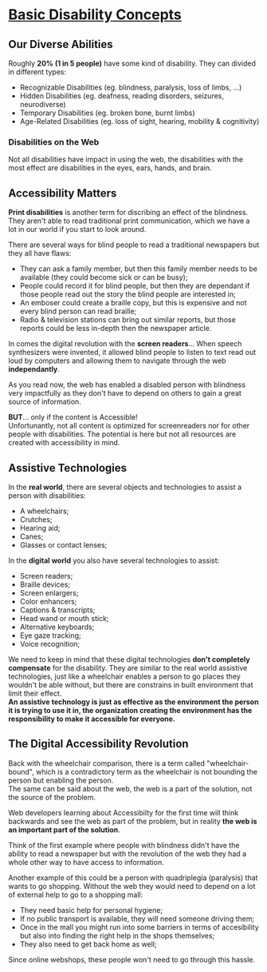 # [Basic Disability Concepts](https://dequeuniversity.com/class/iaap-cpacc/basic-concepts/)
## Our Diverse Abilities

Roughly **20% (1 in  5 people)** have some kind of disability. They can divided in different types:
- Recognizable Disabilities (eg. blindness, paralysis, loss of limbs, ...)
- Hidden Disabilities (eg. deafness, reading disorders, seizures, neurodiverse)
- Temporary Disabilities (eg. broken bone, burnt limbs)
- Age-Related Disabilities (eg. loss of sight, hearing, mobility & cognitivity)

### Disabilities on the Web
Not all disabilities have impact in using the web, the disabilities with the most effect are disabilities in the eyes, ears, hands, and brain.

## Accessibility Matters
**Print disabilities** is another term for discribing an effect of the blindness. They aren't able to read traditional print communication, which we have a lot in our world if you start to look around.

There are several ways for blind people to read a traditional newspapers but they all have flaws:
- They can ask a family member, but then this family member needs to be available (they could become sick or can be busy);
- People could record it for blind people, but then they are dependant if those people read out the story the blind people are interested in;
- An emboser could create a braille copy, but this is expensive and not every blind person can read braille;
- Radio & television stations can bring out similar reports, but those reports could be less in-depth then the newspaper article.

In comes the digital revolution with the **screen readers**... When speech synthesizers were invented, it allowed blind people to listen to text read out loud by computers and allowing them to navigate through the web **independantly**.

As you read now, the web has enabled a disabled person with blindness very impactfully as they don't have to depend on others to gain a great source of information.

**BUT**... only if the content is Accessible!  
Unfortunantly, not all content is optimized for screenreaders nor for other people with disabilities. The potential is here but not all resources are created with accessibility in mind.

## Assistive Technologies
In the **real world**, there are several objects and technologies to assist a person with disabilities:
- A wheelchairs;
- Crutches;
- Hearing aid;
- Canes;
- Glasses or contact lenses;

In the **digital world** you also have several technologies to assist:
- Screen readers;
- Braille devices;
- Screen enlargers;
- Color enhancers;
- Captions & transcripts;
- Head wand or mouth stick;
- Alternative keyboards;
- Eye gaze tracking;
- Voice recognition;

We need to keep in mind that these digital technologies **don't completely compensate** for the disability. They are similar to the real world assistive technologies, just like a wheelchair enables a person to go places they wouldn't be able without, but there are constrains in built environment that limit their effect.  
**An assistive technology is just as effective as the environment the person it is trying to use it in, the organization creating the environment has the responsibility to make it accessible for everyone.**

## The Digital Accessibility Revolution
Back with the wheelchair comparison, there is a term called "wheelchair-bound", which is a contradictory term as the wheelchair is not bounding the person but enabling the person.  
The same can be said about the web, the web is a part of the solution, not the source of the problem.

Web developers learning about Accessibilty for the first time will think backwards and see the web as part of the problem, but in reality **the web is an important part of the solution**.

Think of the first example where people with blindness didn't have the ability to read a newspaper but with the revolution of the web they had a whole other way to have access to information.

Another example of this could be a person with quadriplegia (paralysis) that wants to go shopping. Without the web they would need to depend on a lot of external help to go to a shopping mall:
- They need basic help for personal hygiene;
- If no public transport is available, they will need someone driving them;
- Once in the mall you might run into some barriers in terms of accesibility but also into finding the right help in the shops themselves;
- They also need to get back home as well;

Since online webshops, these people won't need to go through this hassle.
